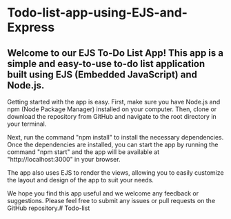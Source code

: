 # Todo-list-app-using-EJS-and-Express

## Welcome to our EJS To-Do List App! This app is a simple and easy-to-use to-do list application built using EJS (Embedded JavaScript) and Node.js.<br>

Getting started with the app is easy. First, make sure you have Node.js and npm (Node Package Manager) installed on your computer. Then, clone or download the repository from GitHub and navigate to the root directory in your terminal.<br>

Next, run the command "npm install" to install the necessary dependencies. Once the dependencies are installed, you can start the app by running the command "npm start" and the app will be available at "http://localhost:3000" in your browser.<br>


The app also uses EJS to render the views, allowing you to easily customize the layout and design of the app to suit your needs.<br>

We hope you find this app useful and we welcome any feedback or suggestions. Please feel free to submit any issues or pull requests on the GitHub repository.# Todo-list
